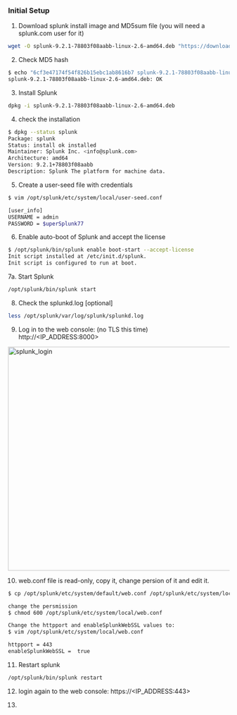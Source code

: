 ### Initial Setup

1. Download splunk install image and MD5sum file (you will need a splunk.com user for it)
```bash
wget -O splunk-9.2.1-78803f08aabb-linux-2.6-amd64.deb "https://download.splunk.com/products/splunk/releases/9.2.1/linux/splunk-9.2.1-78803f08aabb-linux-2.6-amd64.deb"
```

2. Check MD5 hash
```bash
$ echo "6cf3e47174f54f826b15ebc1ab8616b7 splunk-9.2.1-78803f08aabb-linux-2.6-amd64.deb" | md5sum -c
splunk-9.2.1-78803f08aabb-linux-2.6-amd64.deb: OK
```

3. Install Splunk
```bash
dpkg -i splunk-9.2.1-78803f08aabb-linux-2.6-amd64.deb
```

4. check the installation
```bash
$ dpkg --status splunk
Package: splunk
Status: install ok installed
Maintainer: Splunk Inc. <info@splunk.com>
Architecture: amd64
Version: 9.2.1+78803f08aabb
Description: Splunk The platform for machine data.
```

5. Create a user-seed file with credentials
```bash
$ vim /opt/splunk/etc/system/local/user-seed.conf

[user_info]
USERNAME = admin
PASSWORD = $uperSplunk77
```

6. Enable auto-boot of Splunk and accept the license
```bash
$ /opt/splunk/bin/splunk enable boot-start --accept-license
Init script installed at /etc/init.d/splunk.
Init script is configured to run at boot.
```

7a. Start Splunk
```bash
/opt/splunk/bin/splunk start
```

8. Check the splunkd.log [optional]
```bash
less /opt/splunk/var/log/splunk/splunkd.log
```

9. Log in to the web console: (no TLS this time)
http://<IP_ADDRESS:8000>

<img width="508" alt="splunk_login" src="https://github.com/redmond14/splunk/assets/86951128/502b463c-1214-409c-bdaa-8451d0768658">



10. web.conf file is read-only, copy it, change persion of it and edit it.
```bash
$ cp /opt/splunk/etc/system/default/web.conf /opt/splunk/etc/system/local/web.conf

change the persmission
$ chmod 600 /opt/splunk/etc/system/local/web.conf

Change the httpport and enableSplunkWebSSL values to:
$ vim /opt/splunk/etc/system/local/web.conf

httpport = 443
enableSplunkWebSSL =  true 

```

11. Restart splunk
```bash
/opt/splunk/bin/splunk restart
```

12. login again to the web console:
https://<IP_ADDRESS:443>

13. 
